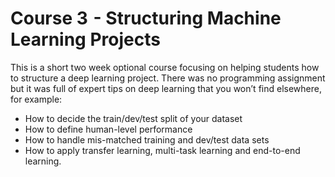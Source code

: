 # Course 3  - Structuring Machine Learning Projects

This is a short two week optional course focusing on helping students how to structure a deep learning project. There was no programming assignment but it was full of expert tips on deep learning that you won’t find elsewhere, for example:

* How to decide the train/dev/test split of your dataset
* How to define human-level performance
* How to handle mis-matched training and dev/test data sets
* How to apply transfer learning, multi-task learning and end-to-end learning.